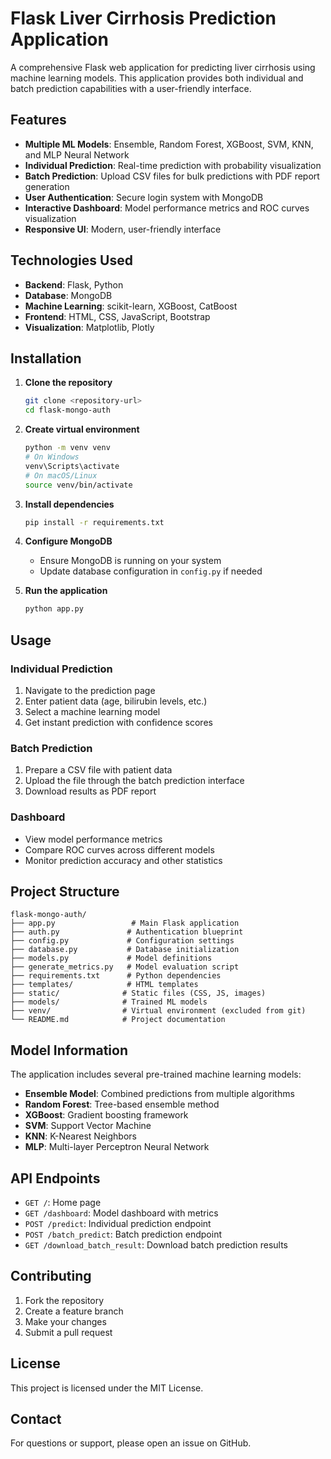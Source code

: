 # Flask Liver Cirrhosis Prediction Application

A comprehensive Flask web application for predicting liver cirrhosis using machine learning models. This application provides both individual and batch prediction capabilities with a user-friendly interface.

## Features

- **Multiple ML Models**: Ensemble, Random Forest, XGBoost, SVM, KNN, and MLP Neural Network
- **Individual Prediction**: Real-time prediction with probability visualization
- **Batch Prediction**: Upload CSV files for bulk predictions with PDF report generation
- **User Authentication**: Secure login system with MongoDB
- **Interactive Dashboard**: Model performance metrics and ROC curves visualization
- **Responsive UI**: Modern, user-friendly interface

## Technologies Used

- **Backend**: Flask, Python
- **Database**: MongoDB
- **Machine Learning**: scikit-learn, XGBoost, CatBoost
- **Frontend**: HTML, CSS, JavaScript, Bootstrap
- **Visualization**: Matplotlib, Plotly

## Installation

1. **Clone the repository**
   ```bash
   git clone <repository-url>
   cd flask-mongo-auth
   ```

2. **Create virtual environment**
   ```bash
   python -m venv venv
   # On Windows
   venv\Scripts\activate
   # On macOS/Linux
   source venv/bin/activate
   ```

3. **Install dependencies**
   ```bash
   pip install -r requirements.txt
   ```

4. **Configure MongoDB**
   - Ensure MongoDB is running on your system
   - Update database configuration in `config.py` if needed

5. **Run the application**
   ```bash
   python app.py
   ```

## Usage

### Individual Prediction
1. Navigate to the prediction page
2. Enter patient data (age, bilirubin levels, etc.)
3. Select a machine learning model
4. Get instant prediction with confidence scores

### Batch Prediction
1. Prepare a CSV file with patient data
2. Upload the file through the batch prediction interface
3. Download results as PDF report

### Dashboard
- View model performance metrics
- Compare ROC curves across different models
- Monitor prediction accuracy and other statistics

## Project Structure

```
flask-mongo-auth/
├── app.py                 # Main Flask application
├── auth.py               # Authentication blueprint
├── config.py             # Configuration settings
├── database.py           # Database initialization
├── models.py             # Model definitions
├── generate_metrics.py   # Model evaluation script
├── requirements.txt      # Python dependencies
├── templates/            # HTML templates
├── static/              # Static files (CSS, JS, images)
├── models/              # Trained ML models
├── venv/                # Virtual environment (excluded from git)
└── README.md            # Project documentation
```

## Model Information

The application includes several pre-trained machine learning models:
- **Ensemble Model**: Combined predictions from multiple algorithms
- **Random Forest**: Tree-based ensemble method
- **XGBoost**: Gradient boosting framework
- **SVM**: Support Vector Machine
- **KNN**: K-Nearest Neighbors
- **MLP**: Multi-layer Perceptron Neural Network

## API Endpoints

- `GET /`: Home page
- `GET /dashboard`: Model dashboard with metrics
- `POST /predict`: Individual prediction endpoint
- `POST /batch_predict`: Batch prediction endpoint
- `GET /download_batch_result`: Download batch prediction results

## Contributing

1. Fork the repository
2. Create a feature branch
3. Make your changes
4. Submit a pull request

## License

This project is licensed under the MIT License.

## Contact

For questions or support, please open an issue on GitHub.
